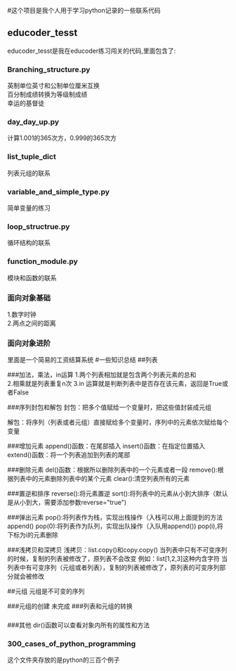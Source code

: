 #这个项目是我个人用于学习python记录的一些联系代码
## educoder_tesst
educoder_tesst是我在educoder练习闯关的代码,里面包含了: 
 
### Branching_structure.py
 英制单位英寸和公制单位厘米互换  
 百分制成绩转换为等级制成绩  
 幸运的基督徒
 
### day_day_up.py
计算1.001的365次方，0.999的365次方 
 
 
### list_tuple_dict
列表元组的联系
 
### variable_and_simple_type.py
简单变量的练习
### loop_structrue.py
循环结构的联系
### function_module.py
模块和函数的联系
### 面向对象基础
1.数字时钟  
2.两点之间的距离


### 面向对象进阶
里面是一个简易的工资结算系统
#一些知识总结
##列表

###加法，乘法，in运算
1.两个列表相加就是包含两个列表元素的总和  
2.相乘就是列表重复n次
3.in 运算就是判断列表中是否存在该元素，返回是True或者False


###序列封包和解包
封包：把多个值赋给一个变量时，把这些值封装成元组

解包：将序列（列表或者元组）直接赋给多个变量时，序列中的元素依次赋给每个变量

###增加元素
append()函数：在尾部插入
insert()函数：在指定位置插入
extend()函数：将一个列表追加到列表的尾部


###删除元素
del()函数：根据所以删除列表中的一个元素或者一段
remove():根据列表中的元素删除列表中的某个元素
clear():清空列表所有的元素


###置逆和排序
reverse():将元素置逆
sort():将列表中的元素从小到大排序（默认是从小到大，需要添加参数reverse="true")

###弹出元素
pop():将列表作为栈，实现出栈操作（入栈可以用上面提到的方法append()
pop(0):将列表作为队列，实现出队操作（入队用append())
pop(i),将下标为i的元素删除


###浅拷贝和深拷贝
浅拷贝：list.copy()和copy.copy()
当列表中只有不可变序列的时候，复制的列表被修改了，原列表不会改变
例如：list[1,2,3]这种内含字符
当列表中有可变序列（元组或者列表），复制的列表被修改了，原列表的可变序列部分就会被修改

##元组
元组是不可变的序列

###元组的创建
未完成
###列表和元组的转换

###
###其他
dir()函数可以查看对象内所有的属性和方法

### 300_cases_of_python_programming
这个文件夹存放的是python的三百个例子